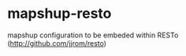 mapshup-resto
=============

mapshup configuration to be embeded within RESTo (http://github.com/jjrom/resto) 

